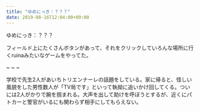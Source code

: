 ```yaml
---
title: "ゆめにっき：？？？"
date: 2019-08-16T12:04:00+09:00
---
```


ゆめにっき：？？？

フィールド上にたくさんボタンがあって、それをクリックしていろんな場所に行くruinaみたいなゲームをやってた。

 ~ ~ ~ 

学校で先生2人があいちトリエンナーレの話題をしている。家に帰ると、怪しい風貌をした男性数人が「TV局です」といって執拗に追いかけ回してくる。ついには2人がかりで腕を掴まれる。大声を出して助けを呼ぼうとするが、近くにパトカーと警官がいるにも関わらず相手にしてもらえない。
